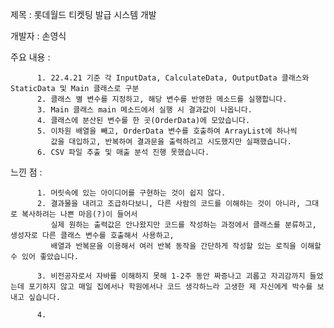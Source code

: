 제목 : 롯데월드 티켓팅 발급 시스템 개발

개발자 : 손영식

주요 내용 : 


          1. 22.4.21 기준 각 InputData, CalculateData, OutputData 클래스와 StaticData 및 Main 클래스로 구분
          2. 클래스 별 변수를 지정하고, 해당 변수를 반영한 메소드를 실행합니다.
          3. Main 클래스 main 메소드에서 실행 시 결과값이 나옵니다.
          4. 클래스에 분산된 변수를 한 곳(OrderData)에 모았습니다.
          5. 이차원 배열을 빼고, OrderData 변수를 호출하여 ArrayList에 하나씩
             값을 대입하고, 반복하여 결과문을 출력하려고 시도했지만 실패했습니다.
          6. CSV 파일 추출 및 매출 분석 진행 못했습니다.
          
느낀 점 :

          1. 머릿속에 있는 아이디어를 구현하는 것이 쉽지 않다.
          2. 결과물을 내려고 조급하다보니, 다른 사람의 코드를 이해하는 것이 아니라, 그대로 복사하려는 나쁜 마음(?)이 들어서
             실제 원하는 출력값은 안나왔지만 코드를 작성하는 과정에서 클래스를 분류하고, 생성자로 다른 클래스 변수를 호출해서 사용하고,
             배열과 반복문을 이용해서 여러 반복 동작을 간단하게 작성할 있는 로직을 이해할 수 있어 좋았습니다.
          
          3. 비전공자로서 자바를 이해하지 못해 1-2주 동안 짜증나고 괴롭고 자괴감까지 들었는데 포기하지 않고 매일 집에서나 학원에서나 코드 생각하느라 고생한 제 자신에게 박수를 보내고 싶습니다.

          4. 



